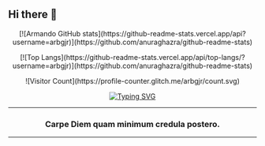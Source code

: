 <!--## 💫 About Me:-->
## Hi there 👋

<p align="center">
[![Armando GitHub stats](https://github-readme-stats.vercel.app/api?username=arbgjr)](https://github.com/anuraghazra/github-readme-stats)
</p>
<p align="center">
[![Top Langs](https://github-readme-stats.vercel.app/api/top-langs/?username=arbgjr)](https://github.com/anuraghazra/github-readme-stats)
</p>
<p align="center">
![Visitor Count](https://profile-counter.glitch.me/arbgjr/count.svg)
</p>
<p align="center">
<a href="https://git.io/typing-svg"><img src="https://readme-typing-svg.demolab.com?font=Press+Start+2P&pause=1000&color=28F719&background=000000&width=435&lines=A+curious+guy!;35%2B+years+as+a+curious+developer!;From+NATURAL%2FADABAS+to+Vibe+Coding!;When+I+first+got+here%2C+it+was+all+wilderness!;And+we+used+to+clear+it+with+5+1%2F4+inch+floppy+disks!;Always+looking+to+learn+new+things!!!;A+nerd+forged+in+the+80s" alt="Typing SVG" /></a>
</p>

---

<h3 quote align='center'>Carpe Diem quam minimum credula postero.</h3 quote>

---

<!--
**arbgjr/arbgjr** is a ✨ _special_ ✨ repository because its `README.md` (this file) appears on your GitHub profile.

Here are some ideas to get you started:

- 🔭 I’m currently working on ...
- 🌱 I’m currently learning ...
- 👯 I’m looking to collaborate on ...
- 🤔 I’m looking for help with ...
- 💬 Ask me about ...
- 📫 How to reach me: ...
- 😄 Pronouns: ...
- ⚡ Fun fact: ...
-->

